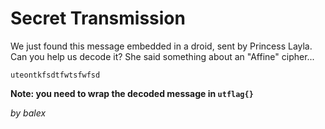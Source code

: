 # Secret Transmission

We just found this message embedded in a droid, sent by Princess Layla. Can you help us decode it? She said something about an "Affine" cipher...

```
uteontkfsdtfwtsfwfsd
```

**Note: you need to wrap the decoded message in `utflag{}`**

_by balex_
